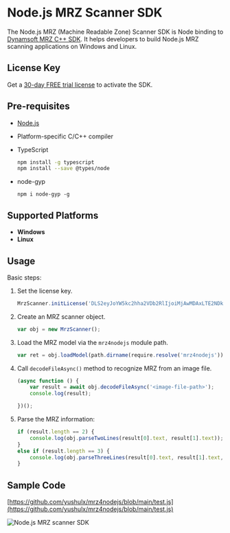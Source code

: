 # Node.js MRZ Scanner SDK

The Node.js MRZ (Machine Readable Zone) Scanner SDK is Node binding to [Dynamsoft MRZ C++ SDK](https://www.dynamsoft.com/label-recognition/overview/). It helps developers to build Node.js MRZ scanning applications on Windows and Linux.


## License Key 
Get a [30-day FREE trial license](https://www.dynamsoft.com/customer/license/trialLicense/?product=dlr) to activate the SDK.

## Pre-requisites
- [Node.js](https://nodejs.org/en/download/)
- Platform-specific C/C++ compiler
- TypeScript

    ```bash
    npm install -g typescript
    npm install --save @types/node
    ```
- node-gyp

    ```
    npm i node-gyp -g
    ```

## Supported Platforms
- **Windows**
- **Linux**

## Usage

Basic steps:
1. Set the license key.

    ```js
    MrzScanner.initLicense('DLS2eyJoYW5kc2hha2VDb2RlIjoiMjAwMDAxLTE2NDk4Mjk3OTI2MzUiLCJvcmdhbml6YXRpb25JRCI6IjIwMDAwMSIsInNlc3Npb25QYXNzd29yZCI6IndTcGR6Vm05WDJrcEQ5YUoifQ==');
    ```
2. Create an MRZ scanner object.
    ```js
    var obj = new MrzScanner();
    ```
3. Load the MRZ model via the `mrz4nodejs` module path.

    ```js
    var ret = obj.loadModel(path.dirname(require.resolve('mrz4nodejs')));
    ```

4. Call `decodeFileAsync()` method to recognize MRZ from an image file. 
    ```js
    (async function () {
        var result = await obj.decodeFileAsync('<image-file-path>');
        console.log(result);

    })();
    ```
5. Parse the MRZ information:

    ```js
    if (result.length == 2) {
        console.log(obj.parseTwoLines(result[0].text, result[1].text));
    }
    else if (result.length == 3) {
        console.log(obj.parseThreeLines(result[0].text, result[1].text, result[2].text));
    }
    ```

## Sample Code

[https://github.com/yushulx/mrz4nodejs/blob/main/test.js](https://github.com/yushulx/mrz4nodejs/blob/main/test.js)


![Node.js MRZ scanner SDK](https://www.dynamsoft.com/codepool/img/2022/02/node-js-mrz-sdk.png)



